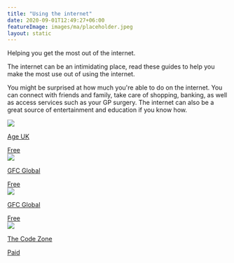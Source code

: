 ```yaml
---
title: "Using the internet"
date: 2020-09-01T12:49:27+06:00
featureImage: images/ma/placeholder.jpeg
layout: static
---
```


Helping you get the most out of the internet.

The internet can be an intimidating place, read these guides to help you make the most use out of using the internet.

You might be surprised at how much you're able to do on the internet. You can connect with friends and family, take care of shopping, banking, as well as access services such as your GP surgery. The internet can also be a great source of entertainment and education if you know how.

<a class="ma-link" href="https://www.ageuk.org.uk/information-advice/work-learning/technology-internet/getting-online/"><div class="ma-card ma-card-Learning"><div class="ma-icon"><img src ="/images/Icon-check - learning - opacity.svg"/></div><div class="ma-name"><p>Age UK</p></div><div class="ma-paid-text"><span>Free</span></div></div></a><a class="ma-link" href="https://edu.gcfglobal.org/en/computerbasics/getting-started-with-the-internet/1/"><div class="ma-card ma-card-Learning"><div class="ma-icon"><img src ="/images/Icon-check - learning - opacity.svg"/></div><div class="ma-name"><p>GFC Global</p></div><div class="ma-paid-text"><span>Free</span></div></div></a><a class="ma-link" href="https://edu.gcfglobal.org/en/internetbasics/"><div class="ma-card ma-card-Learning"><div class="ma-icon"><img src ="/images/Icon-check - learning - opacity.svg"/></div><div class="ma-name"><p>GFC Global</p></div><div class="ma-paid-text"><span>Free</span></div></div></a><a class="ma-link" href="https://www.awin1.com/cread.php?awinmid=37332&awinaffid=1198638&ued=https%3A%2F%2Fwww.thecodezone.co.uk%2Fgame-dev-club-for-grownups"><div class="ma-card ma-card-Learning"><div class="ma-icon"><img src ="/images/Icon-pound - learning - opacity.svg"/></div><div class="ma-name"><p>The Code Zone</p></div><div class="ma-paid-text"><span>Paid</span></div></div></a>  

<br/><br/>






